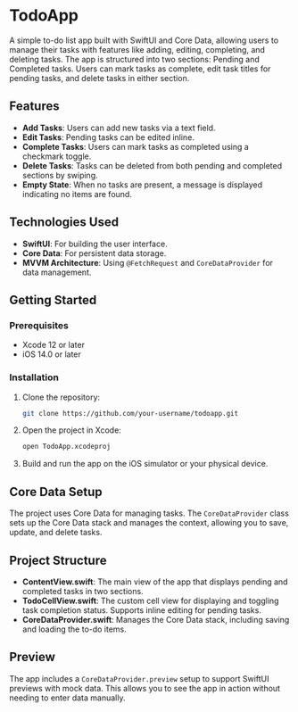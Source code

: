 # TodoApp

A simple to-do list app built with SwiftUI and Core Data, allowing users to manage their tasks with features like adding, editing, completing, and deleting tasks. The app is structured into two sections: Pending and Completed tasks. Users can mark tasks as complete, edit task titles for pending tasks, and delete tasks in either section.

## Features

- **Add Tasks**: Users can add new tasks via a text field.
- **Edit Tasks**: Pending tasks can be edited inline.
- **Complete Tasks**: Users can mark tasks as completed using a checkmark toggle.
- **Delete Tasks**: Tasks can be deleted from both pending and completed sections by swiping.
- **Empty State**: When no tasks are present, a message is displayed indicating no items are found.

## Technologies Used

- **SwiftUI**: For building the user interface.
- **Core Data**: For persistent data storage.
- **MVVM Architecture**: Using `@FetchRequest` and `CoreDataProvider` for data management.

## Getting Started

### Prerequisites

- Xcode 12 or later
- iOS 14.0 or later

### Installation

1. Clone the repository:

    ```bash
    git clone https://github.com/your-username/todoapp.git
    ```

2. Open the project in Xcode:

    ```bash
    open TodoApp.xcodeproj
    ```

3. Build and run the app on the iOS simulator or your physical device.

## Core Data Setup

The project uses Core Data for managing tasks. The `CoreDataProvider` class sets up the Core Data stack and manages the context, allowing you to save, update, and delete tasks.

## Project Structure

- **ContentView.swift**: The main view of the app that displays pending and completed tasks in two sections.
- **TodoCellView.swift**: The custom cell view for displaying and toggling task completion status. Supports inline editing for pending tasks.
- **CoreDataProvider.swift**: Manages the Core Data stack, including saving and loading the to-do items.

## Preview

The app includes a `CoreDataProvider.preview` setup to support SwiftUI previews with mock data. This allows you to see the app in action without needing to enter data manually.


